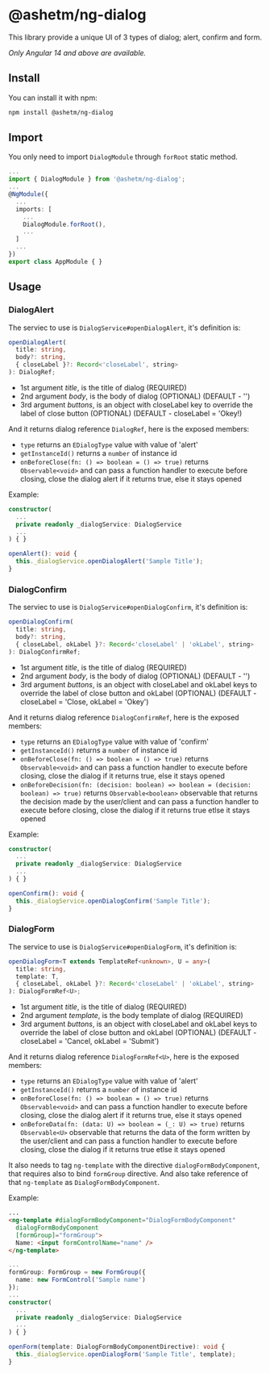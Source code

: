 # @ashetm/ng-dialog

This library provide a unique UI of 3 types of dialog; alert, confirm and form.

*Only Angular 14 and above are available.*
<!-- ### LOOKING FOR MAINTAINER. PLEASE PING [@voronianski](https://twitter.com/voronianski)! -->

<!-- [![build status](http://img.shields.io/travis/likeastore/ngDialog.svg)](https://travis-ci.org/likeastore/ngDialog) -->
<!-- [![npm version](http://badge.fury.io/js/ng-dialog.svg)](http://badge.fury.io/js/ng-dialog) -->
<!-- [![github tag](https://img.shields.io/github/tag/likeastore/ngDialog.svg)](https://github.com/likeastore/ngDialog/tags) -->
<!-- [![Download Count](https://img.shields.io/npm/dm/ng-dialog.svg)](http://www.npmjs.com/package/ng-dialog) -->
<!-- [![Code Climate](https://codeclimate.com/github/likeastore/ngDialog/badges/gpa.svg)](https://codeclimate.com/github/likeastore/ngDialog) -->


<!-- ### [Demo](http://likeastore.github.io/ngDialog) -->

## Install

You can install it with npm:

```bash
npm install @ashetm/ng-dialog
```

## Import

You only need to import ``DialogModule`` through ``forRoot`` static method.

```ts
...
import { DialogModule } from '@ashetm/ng-dialog';
...
@NgModule({
  ...
  imports: [
    ...
    DialogModule.forRoot(), 
    ...
  ]
  ...
})
export class AppModule { }
```

## Usage

### DialogAlert

The serviec to use is ``DialogService#openDialogAlert``, it's definition is:

```d.ts
openDialogAlert(
  title: string, 
  body?: string, 
  { closeLabel }?: Record<'closeLabel', string>
): DialogRef;
```

- 1st argument *title*, is the title of dialog (REQUIRED)
- 2nd argument *body*, is the body of dialog (OPTIONAL) (DEFAULT - '')
- 3rd argument *buttons*, is an object with closeLabel key to override the label of close button (OPTIONAL) (DEFAULT - closeLabel = 'Okey!)

And it returns dialog reference ``DialogRef``, here is the exposed members:

- ``type`` returns an ``EDialogType`` value with value of 'alert'
- ``getInstanceId()`` returns a ``number`` of instance id
- ``onBeforeClose(fn: () => boolean = () => true)`` returns ``Observable<void>`` and can pass a function handler to execute before closing, close the dialog alert if it returns true, else it stays opened

Example:

```ts
constructor(
  ...
  private readonly _dialogService: DialogService
  ...
) { }

openAlert(): void {
  this._dialogService.openDialogAlert('Sample Title');
}
```

### DialogConfirm

The serviec to use is ``DialogService#openDialogConfirm``, it's definition is:

```d.ts
openDialogConfirm(
  title: string, 
  body?: string, 
  { closeLabel, okLabel }?: Record<'closeLabel' | 'okLabel', string>
): DialogConfirmRef;
```

- 1st argument *title*, is the title of dialog (REQUIRED)
- 2nd argument *body*, is the body of dialog (OPTIONAL) (DEFAULT - '')
- 3rd argument *buttons*, is an object with closeLabel and okLabel keys to override the label of close button and okLabel (OPTIONAL) (DEFAULT - closeLabel = 'Close, okLabel = 'Okey')

And it returns dialog reference ``DialogConfirmRef``, here is the exposed members:

- ``type`` returns an ``EDialogType`` value with value of 'confirm'
- ``getInstanceId()`` returns a ``number`` of instance id
- ``onBeforeClose(fn: () => boolean = () => true)`` returns ``Observable<void>`` and can pass a function handler to execute before closing, close the dialog if it returns true, else it stays opened
- ``onBeforeDecision(fn: (decision: boolean) => boolean = (decision: boolean) => true)`` returns ``Observable<boolean>`` observable that returns the decision made by the user/client and can pass a function handler to execute before closing, close the dialog if it returns true etlse it stays opened

Example:

```ts
constructor(
  ...
  private readonly _dialogService: DialogService
  ...
) { }

openConfirm(): void {
  this._dialogService.openDialogConfirm('Sample Title');
}
```

### DialogForm

The service to use is ``DialogService#openDialogForm``, it's definition is:

```d.ts
openDialogForm<T extends TemplateRef<unknown>, U = any>(
  title: string, 
  template: T, 
  { closeLabel, okLabel }?: Record<'closeLabel' | 'okLabel', string>
): DialogFormRef<U>;
```

- 1st argument *title*, is the title of dialog (REQUIRED)
- 2nd argument *template*, is the body template of dialog (REQUIRED)
- 3rd argument *buttons*, is an object with closeLabel and okLabel keys to override the label of close button and okLabel (OPTIONAL) (DEFAULT - closeLabel = 'Cancel, okLabel = 'Submit')

And it returns dialog reference ``DialogFormRef<U>``, here is the exposed members:

- ``type`` returns an ``EDialogType`` value with value of 'alert'
- ``getInstanceId()`` returns a ``number`` of instance id
- ``onBeforeClose(fn: () => boolean = () => true)`` returns ``Observable<void>`` and can pass a function handler to execute before closing, close the dialog alert if it returns true, else it stays opened
- ``onBeforeData(fn: (data: U) => boolean = (_: U) => true)`` returns ``Observable<U>`` observable that returns the data of the form written by the user/client and can pass a function handler to execute before closing, close the dialog if it returns true etlse it stays opened

It also needs to tag ``ng-template`` with the directive ``dialogFormBodyComponent``, that requires also to bind ``formGroup`` directive. And also take reference of that ``ng-template`` as ``DialogFormBodyComponent``.

Example:

```html
...
<ng-template #dialogFormBodyComponent="DialogFormBodyComponent" 
  dialogFormBodyComponent
  [formGroup]="formGroup">
  Name: <input formControlName="name" />
</ng-template>
```

```ts
...
formGroup: FormGroup = new FormGroup({
  name: new FormControl('Sample name')
});
...
constructor(
  ...
  private readonly _dialogService: DialogService
  ...
) { }

openForm(template: DialogFormBodyComponentDirective): void {
  this._dialogService.openDialogForm('Sample Title', template);
}
```
